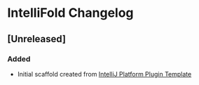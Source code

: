 <!-- Keep a Changelog guide -> https://keepachangelog.com -->

# IntelliFold Changelog

## [Unreleased]
### Added
- Initial scaffold created from [IntelliJ Platform Plugin Template](https://github.com/JetBrains/intellij-platform-plugin-template)

